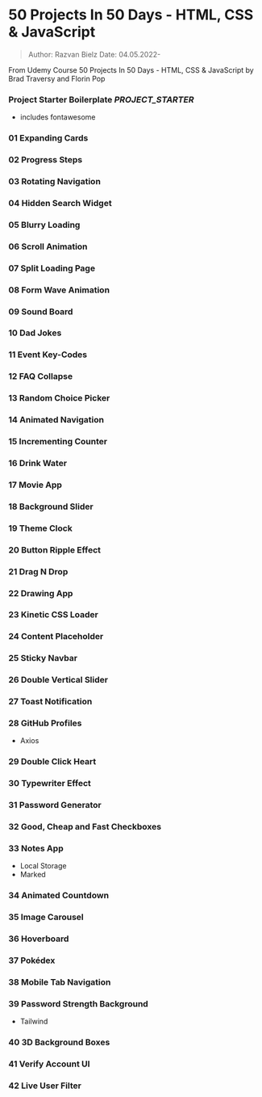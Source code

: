 # 50 Projects In 50 Days - HTML, CSS & JavaScript

> Author: Razvan Bielz
> Date: 04.05.2022-

From Udemy Course 50 Projects In 50 Days - HTML, CSS & JavaScript by Brad Traversy and Florin Pop

### Project Starter Boilerplate _PROJECT_STARTER_
- includes fontawesome

### 01 Expanding Cards
### 02 Progress Steps
### 03 Rotating Navigation
### 04 Hidden Search Widget
### 05 Blurry Loading
### 06 Scroll Animation
### 07 Split Loading Page
### 08 Form Wave Animation
### 09 Sound Board
### 10 Dad Jokes
### 11 Event Key-Codes
### 12 FAQ Collapse
### 13 Random Choice Picker
### 14 Animated Navigation
### 15 Incrementing Counter
### 16 Drink Water
### 17 Movie App
### 18 Background Slider
### 19 Theme Clock
### 20 Button Ripple Effect
### 21 Drag N Drop
### 22 Drawing App
### 23 Kinetic CSS Loader
### 24 Content Placeholder
### 25 Sticky Navbar
### 26 Double Vertical Slider
### 27 Toast Notification
### 28 GitHub Profiles
  - Axios
### 29 Double Click Heart
### 30 Typewriter Effect
### 31 Password Generator
### 32 Good, Cheap and Fast Checkboxes
### 33 Notes App
  - Local Storage
  - Marked
### 34 Animated Countdown
### 35 Image Carousel
### 36 Hoverboard
### 37 Pokédex
### 38 Mobile Tab Navigation
### 39 Password Strength Background
  - Tailwind
### 40 3D Background Boxes
### 41 Verify Account UI
### 42 Live User Filter